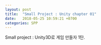 ```yaml
---
layout: post
title:  "Small Project : Unity chapter 01"
date:   2018-05-25 10:59:21 +0700
categories: SPP
---
```

<h> Small project : Unity3D로 게임 만들자 1탄. </h> <br>
